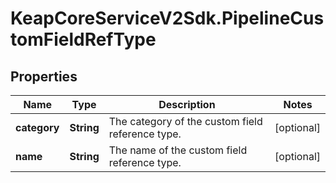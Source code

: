 # KeapCoreServiceV2Sdk.PipelineCustomFieldRefType

## Properties

Name | Type | Description | Notes
------------ | ------------- | ------------- | -------------
**category** | **String** | The category of the custom field reference type. | [optional] 
**name** | **String** | The name of the custom field reference type. | [optional] 


